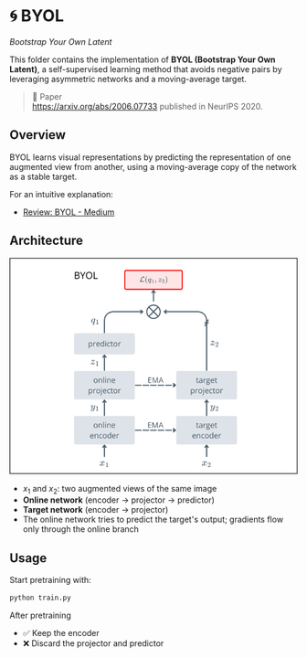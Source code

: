 # 🌀 BYOL

*Bootstrap Your Own Latent*

This folder contains the implementation of **BYOL (Bootstrap Your Own Latent)**, a self-supervised learning method that avoids negative pairs by leveraging asymmetric networks and a moving-average target.

> 📄 Paper\
> https://arxiv.org/abs/2006.07733 published in NeurIPS 2020.

## Overview
BYOL learns visual representations by predicting the representation of one augmented view from another, using a moving-average copy of the network as a stable target.

For an intuitive explanation: 
- [Review: BYOL - Medium](https://sh-tsang.medium.com/review-byol-bootstrap-your-own-latent-a-new-approach-to-self-supervised-learning-6f770a624441)  


## Architecture

![BYOL architecture diagram](../../assets/BYOL.png)

- $x_1$ and $x_2$: two augmented views of the same image
- **Online network** (encoder → projector → predictor)
- **Target network** (encoder → projector)
- The online network tries to predict the target's output; gradients flow only through the online branch

## Usage

Start pretraining with:
```bash
python train.py 
```

After pretraining
- ✅ Keep the encoder
- ❌ Discard the projector and predictor